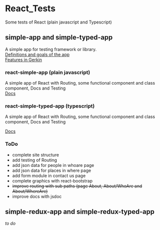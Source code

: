 React_Tests
===============================

Some tests of React (plain javascript and Typescript)

simple-app and simple-typed-app
-------------------------------

A simple app for testing framework or library.  
[Definitions and goals of the app](https://github.com/Magicianred/React_Tests/blob/develop/Project/definition.md)  
[Features in Gerkin](https://github.com/Magicianred/React_Tests/tree/develop/Project/Features)  


### react-simple-app (plain javascript)  
A simple app of React with Routing, some functional component and class component, Docs and Testing  
[Docs](https://github.com/Magicianred/react-simple-app/blob/master/README.md)

### react-simple-typed-app (typescript) 
A simple app of React with Routing, some functional component and class component, Docs and Testing  

[Docs](https://github.com/Magicianred/react-simple-typed-app/blob/master/README.md)  

### ToDo
- complete site structure
- add testing of Routing
- add json data for people in whoare page
- add json data for places in where page
- add form module in contact us page
- complete graphics with react-bootstrap
- ~~improve routing with sub paths (page About, About/WhoAre and About/WhereAre)~~
- improve docs with jsdoc


simple-redux-app and simple-redux-typed-app
-------------------------------------------  

*to do*
